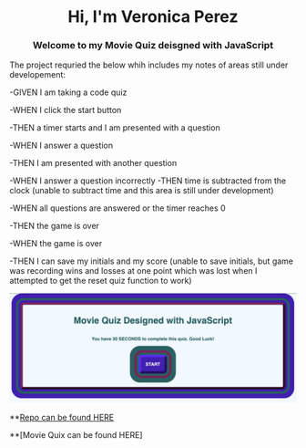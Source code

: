 <h1 align="center">Hi, I'm Veronica Perez</h1>
<h3 align="center">Welcome to my Movie Quiz deisgned with JavaScript</h3>


The project requried the below whih includes my notes of areas still under developement:

-GIVEN I am taking a code quiz

-WHEN I click the start button

-THEN a timer starts and I am presented with a question

-WHEN I answer a question

-THEN I am presented with another question

-WHEN I answer a question incorrectly
-THEN time is subtracted from the clock (unable to subtract 
time and this area is still under development)

-WHEN all questions are answered or the timer reaches 0

-THEN the game is over

-WHEN the game is over

-THEN I can save my initials and my score (unable to save initials, but game was recording wins and losses at one point which was lost when I attempted to get the reset quiz function to work)

![Preview image](./images/Screen%20Shot%202023-10-08%20at%203.45.17%20PM.png)

**[Repo can be found HERE](https://github.com/VernPG/coding-quiz.git)

**[Movie Quix can be found HERE]